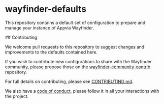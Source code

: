 # wayfinder-defaults

This repository contains a default set of configuration to prepare and manage your instance of
Appvia Wayfinder.

## Contributing

We welcome pull requests to this repository to suggest changes and improvements to the defaults
contained here. 

If you wish to contribute new configurations to share with the Wayfinder community, please propose
those on the [wayfinder-community-contrib](https://github.com/appvia/wayfinder-community-contrib)
repository.

For full details on contributing, please see [CONTRIBUTING.md](./CONTRIBUTING.md).

We also have a [code of conduct](./CODE_OF_CONDUCT.md), please follow it in all your interactions 
with the project.
